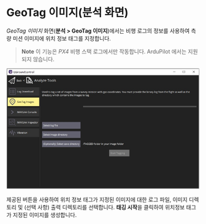 # GeoTag 이미지(분석 화면)

*GeoTag 이미지* 화면(**분석 > GeoTag 이미지**)에서는 비행 로그의 정보를 사용하여 측량 미션 이미지에 위치 정보 태그를 지정합니다.

> **Note** 이 기능은 *PX4* 비행 스택 로그에서만 작동합니다. ArduPilot 에서는 지원되지 않습니다.

![GeoTag 이미지 보기 분석](../../../assets/analyze/geotag_images.jpg)

제공된 버튼을 사용하여 위치 정보 태그가 지정된 이미지에 대한 로그 파일, 이미지 디렉토리 및 (선택 사항) 출력 디렉토리를 선택합니다. **태깅 시작**을 클릭하여 위치정보 태그가 지정된 이미지를 생성합니다.